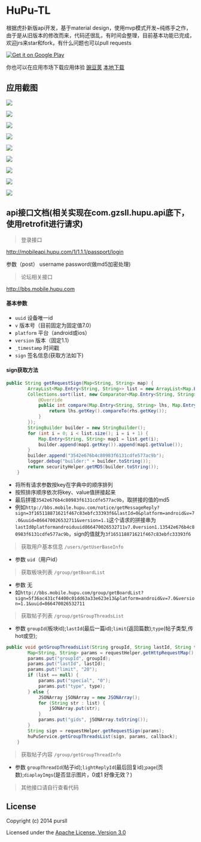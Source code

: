 # HuPu-TL
根据虎扑新版api开发，基于material design，使用mvp模式开发~纯练手之作，由于是从旧版本的修改而来，代码还很乱，有时间会整理，目前基本功能已完成，欢迎jrs来star和fork，有什么问题也可以pull requests

[![Get it on Google Play](http://www.android.com/images/brand/get_it_on_play_logo_small.png)](http://play.google.com/store/apps/details?id=com.gzsll.hupu)

你也可以在应用市场下载应用体验
[豌豆荚](http://www.wandoujia.com/apps/com.gzsll.hupu)
[本地下载](http://www.pursll.com/TLint_1.0.apk)


## 应用截图
![](https://github.com/gzsll/TLint/raw/master/resource/Screenshot1.png) 

![](https://github.com/gzsll/TLint/raw/master/resource/Screenshot2.png) 

![](https://github.com/gzsll/TLint/raw/master/resource/Screenshot3.png) 

![](https://github.com/gzsll/TLint/raw/master/resource/Screenshot4.png) 

![](https://github.com/gzsll/TLint/raw/master/resource/Screenshot5.png) 

![](https://github.com/gzsll/TLint/raw/master/resource/Screenshot6.png) 

![](https://github.com/gzsll/TLint/raw/master/resource/Screenshot7.png) 

![](https://github.com/gzsll/TLint/raw/master/resource/Screenshot8.png) 

![](https://github.com/gzsll/TLint/raw/master/resource/Screenshot9.png) 



## api接口文档(相关实现在com.gzsll.hupu.api底下，使用retrofit进行请求)

>登录接口

http://mobileapi.hupu.com/1/1.1.1/passport/login  

参数（post）  username   password(做md5加密处理)

>论坛相关接口

http://bbs.mobile.hupu.com

#### 基本参数 
  - `uuid`  设备唯一id
  - `v`     版本号（目前固定为固定值7.0）
  - `platform`   平台（android或ios）
  - `version`   版本（固定1.1）
  - `_timestamp`  时间戳
  - `sign`   签名信息(获取方法如下)
  
#### sign获取方法
``` java
public String getRequestSign(Map<String, String> map) {
        ArrayList<Map.Entry<String, String>> list = new ArrayList<Map.Entry<String, String>>(map.entrySet());
        Collections.sort(list, new Comparator<Map.Entry<String, String>>() {
            @Override
            public int compare(Map.Entry<String, String> lhs, Map.Entry<String, String> rhs) {
                return lhs.getKey().compareTo(rhs.getKey());
            }
        });
        StringBuilder builder = new StringBuilder();
        for (int i = 0; i < list.size(); i = i + 1) {
            Map.Entry<String, String> map1 = list.get(i);
            builder.append(map1.getKey()).append(map1.getValue());
        }
        builder.append("3542e676b4c80983f6131cdfe577ac9b");
        logger.debug("builder:" + builder.toString());
        return securityHelper.getMD5(builder.toString());
    }
```

- 将所有请求参数按key在字典中的顺序排列
- 按照排序顺序依次将key、value值拼接起来
- 最后拼接`3542e676b4c80983f6131cdfe577ac9b`，取拼接的值的md5
- 例如`http://bbs.mobile.hupu.com/notice/getMessageReply?sign=3f165118871621f467c83ebfc33393f6&lastId=0&platform=android&v=7.0&uuid=866470026532711&version=1.1`这个请求的拼接串为`lastId0platformandroiduuid866470026532711v7.0version1.13542e676b4c80983f6131cdfe577ac9b`，sign的值就为`3f165118871621f467c83ebfc33393f6`

> 获取用户基本信息 `/users/getUserBaseInfo`

- 参数  `uid`（用户id）

> 获取板块列表 `/group/getBoardList`

- 参数  无
- 如`http://bbs.mobile.hupu.com/group/getBoardList?sign=5f36ac431cf4400c01dd63a33e623e13&platform=android&v=7.0&version=1.1&uuid=866470026532711`

> 获取帖子列表 `/group/getGroupThreadsList`

- 参数 `groupId`(板块id);`lastId`(最后一篇id);`limit`(返回篇数);`type`(帖子类型,传hot或空);

``` java
public void getGroupThreadsList(String groupId, String lastId, String type, List<String> list, Callback<ThreadsResult> callback) {
        Map<String, String> params = requestHelper.getHttpRequestMap();
        params.put("groupId", groupId);
        params.put("lastId", lastId);
        params.put("limit", "20");
        if (list == null) {
            params.put("special", "0");
            params.put("type", type);
        } else {
            JSONArray jSONArray = new JSONArray();
            for (String str : list) {
                jSONArray.put(str);
            }
            params.put("gids", jSONArray.toString());
        }
        String sign = requestHelper.getRequestSign(params);
        huPuService.getGroupThreadsList(sign, params, callback);
    }

```

> 获取帖子内容 `/group/getGroupThreadInfo`

- 参数  `groupThreadId`(帖子id);`lightReplyId`(最后回复id);`page`(页数);`diaplayImgs`(是否显示图片，0或1  好像无效？)



> 其他接口请自行查看代码


## License

Copyright (c) 2014 pursll

Licensed under the [Apache License, Version 3.0](http://opensource.org/licenses/GPL-3.0)


